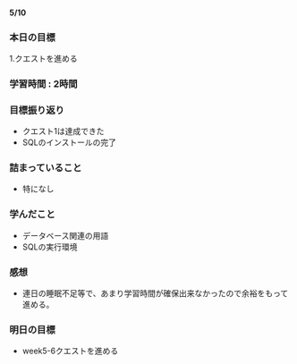 #### 5/10
### 本日の目標
1.クエストを進める
### 学習時間 : 2時間
### 目標振り返り
- クエスト1は達成できた
- SQLのインストールの完了  
### 詰まっていること
- 特になし
### 学んだこと
- データベース関連の用語
- SQLの実行環境
### 感想
- 連日の睡眠不足等で、あまり学習時間が確保出来なかったので余裕をもって進める。
### 明日の目標
- week5-6クエストを進める

